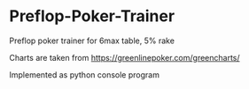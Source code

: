 # Preflop-Poker-Trainer
Preflop poker trainer for 6max table, 5% rake

Charts are taken from https://greenlinepoker.com/greencharts/

Implemented as python console program
